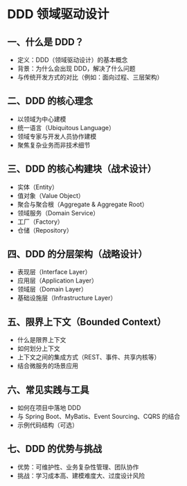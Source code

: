 # DDD 领域驱动设计

## 一、什么是 DDD？

- 定义：DDD（领域驱动设计）的基本概念
- 背景：为什么会出现 DDD，解决了什么问题
- 与传统开发方式的对比（例如：面向过程、三层架构）

## 二、DDD 的核心理念

- 以领域为中心建模
- 统一语言（Ubiquitous Language）
- 领域专家与开发人员协作建模
- 聚焦复杂业务而非技术细节

## 三、DDD 的核心构建块（战术设计）

- 实体（Entity）
- 值对象（Value Object）
- 聚合与聚合根（Aggregate & Aggregate Root）
- 领域服务（Domain Service）
- 工厂（Factory）
- 仓储（Repository）

## 四、DDD 的分层架构（战略设计）

- 表现层（Interface Layer）
- 应用层（Application Layer）
- 领域层（Domain Layer）
- 基础设施层（Infrastructure Layer）

## 五、限界上下文（Bounded Context）

- 什么是限界上下文
- 如何划分上下文
- 上下文之间的集成方式（REST、事件、共享内核等）
- 结合微服务的场景应用

## 六、常见实践与工具

- 如何在项目中落地 DDD
- 与 Spring Boot、MyBatis、Event Sourcing、CQRS 的结合
- 示例代码结构（可选）

## 七、DDD 的优势与挑战

- 优势：可维护性、业务复杂性管理、团队协作
- 挑战：学习成本高、建模难度大、过度设计风险